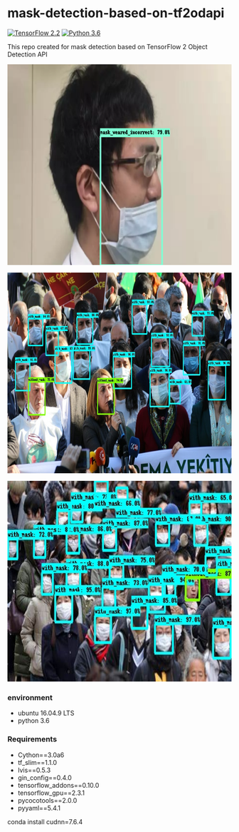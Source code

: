 # mask-detection-based-on-tf2odapi
[![TensorFlow 2.2](https://img.shields.io/badge/TensorFlow-2.2-FF6F00?logo=tensorflow)](https://github.com/tensorflow/tensorflow/releases/tag/v2.2.0)
[![Python 3.6](https://img.shields.io/badge/Python-3.6-3776AB)](https://www.python.org/downloads/release/python-360/)

This repo created for mask detection based on TensorFlow 2 Object Detection API
<p align="center">
<img src="dataset/test_images_output/test_2.png" width=676 height=450> </p>
<p align="center">
<img src="dataset/test_images_output/test_6.jpg" width=676 height=450> </p>
<p align="center">
<img src="dataset/test_images_output/test_5.jpg" width=676 height=450> </p>

### environment
  *   ubuntu 16.04.9 LTS
  *   python 3.6

### Requirements
  *   Cython==3.0a6
  *   tf_slim==1.1.0
  *   lvis==0.5.3
  *   gin_config==0.4.0
  *   tensorflow_addons==0.10.0
  *   tensorflow_gpu==2.3.1
  *   pycocotools==2.0.0
  *   pyyaml==5.4.1


conda install cudnn=7.6.4
